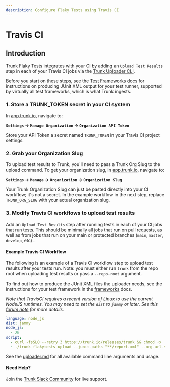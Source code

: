 ```yaml
---
description: Configure Flaky Tests using Travis CI
---
```


# Travis CI

## Introduction

Trunk Flaky Tests integrates with your CI by adding an `Upload Test Results` step in each of your Travis CI jobs via the [Trunk Uploader CLI](../../uploader.md).&#x20;

Before you start on these steps, see the [Test Frameworks](../frameworks/) docs for instructions on producing JUnit XML output for your test runner, supported by virtually all test frameworks, which is what Trunk ingests.

### 1. Store a TRUNK\_TOKEN secret in your CI system

In [app.trunk.io](http://app.trunk.io), navigate to:

**`Settings` -> `Manage Organization` -> `Organization API Token`**

Store your API Token a secret named `TRUNK_TOKEN` in your Travis CI project settings.

### 2. Grab your Organization Slug

To upload test results to Trunk, you'll need to pass a Trunk Org Slug to the upload command. To get your organization slug, in [app.trunk.io](http://app.trunk.io), navigate to:

&#x20;**`Settings` -> `Manage` -> `Organization` -> `Organization Slug`**

Your Trunk Organization Slug can just be pasted directly into your CI workflow; it's not a secret. In the example workflow in the next step, replace `TRUNK_ORG_SLUG` with your actual organization slug.

### 3. Modify Travis CI workflows to upload test results

Add an `Upload Test Results` step after running tests in each of your CI jobs that run tests. This should be minimally all jobs that run on pull requests, as well as from jobs that run on your main or protected branches (`main`, `master`, `develop`, etc) .

#### Example Travis CI Workflow

The following is an example of a Travis CI workflow step to upload test results after your tests run. Note: you must either run `trunk` from the repo root when uploading test results or pass a `--repo-root` argument.

To find out how to produce the JUnit XML files the uploader needs, see the instructions for your test framework in the [frameworks](../frameworks/ "mention") docs.

_Note that TravisCI requires a recent version of Linux to use the current NodeJS runtimes. You may need to set the `dist` to `jammy` or later. See this_ [_forum note_](https://travis-ci.community/t/node-lib-x86-64-linux-gnu-libm-so-6-version-glibc-2-27-not-found-required-by-node/13655/2) _for more details._

```yaml
language: node_js
dist: jammy
node_js:
  - 20
script:
  - curl -fsSLO --retry 3 https://trunk.io/releases/trunk && chmod +x ./trunk
  - ./trunk flakytests upload --junit-paths "**/report.xml" --org-url-slug <TRUNK_ORG_SLUG> --token $TRUNK_TOKEN
```

See the [uploader.md](../../uploader.md "mention") for all available command line arguments and usage.

#### Need Help?

Join the [Trunk Slack Community](https://slack.trunk.io) for live support.
